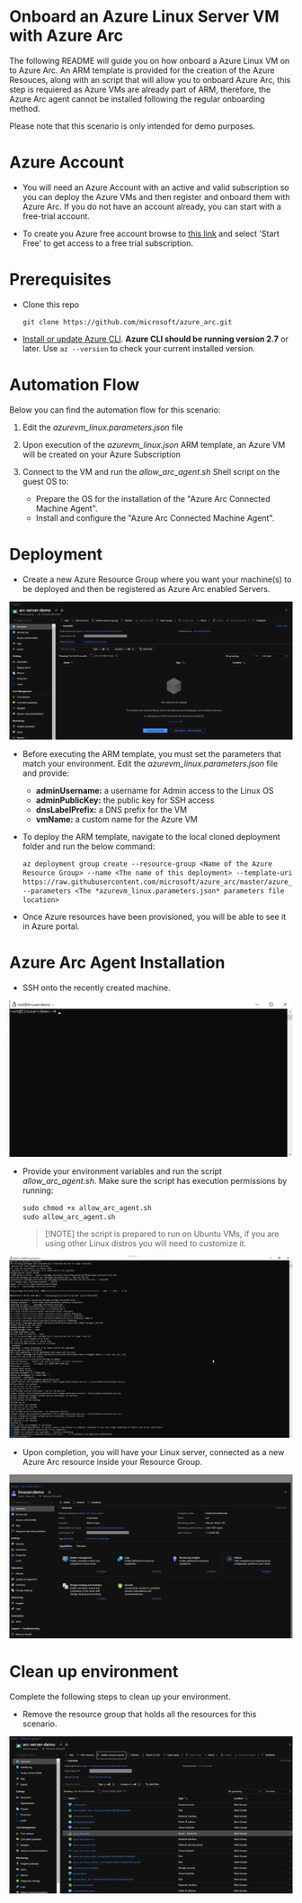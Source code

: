 #  Onboard an Azure Linux Server VM with Azure Arc

The following README will guide you on how onboard a Azure Linux VM on to Azure Arc. An ARM template is provided for the creation of the Azure Resouces, along with an script that will allow you to onboard Azure Arc, this step is requiered as Azure VMs are already part of ARM, therefore, the Azure Arc agent cannot be installed following the regular onboarding method. 

Please note that this scenario is only intended for demo purposes. 
# Azure Account  

* You will need an Azure Account with an active and valid subscription so you can deploy the Azure VMs and then register and onboard them with Azure Arc. If you do not have an account already, you can start with a free-trial account. 

* To create you Azure free account browse to [this link](https://azure.microsoft.com/en-us/free/) and select 'Start Free' to get access to a free trial subscription. 

# Prerequisites

* Clone this repo

    ```terminal
    git clone https://github.com/microsoft/azure_arc.git
    ```
    
* [Install or update Azure CLI](https://docs.microsoft.com/en-us/cli/azure/install-azure-cli?view=azure-cli-latest). **Azure CLI should be running version 2.7** or later. Use ```az --version``` to check your current installed version.

# Automation Flow

Below you can find the automation flow for this scenario:

1. Edit the *azurevm_linux.parameters.json* file 

2. Upon execution of the *azurevm_linux.json* ARM template, an Azure VM will be created on your Azure Subscription

3. Connect to the VM and run the *allow_arc_agent.sh* Shell script on the guest OS to: 
    * Prepare the OS for the installation of the "Azure Arc Connected Machine Agent".
    * Install and configure the "Azure Arc Connected Machine Agent". 

# Deployment

* Create a new Azure Resource Group where you want your machine(s) to be deployed and then be registered as Azure Arc enabled Servers. 

![](../img/azure_linux/01.png)

* Before executing the ARM template, you must set the parameters that match your environment. Edit the *azurevm_linux.parameters.json* file and provide: 
    - **adminUsername:** a username for Admin access to the Linux OS
    - **adminPublicKey:** the public key for SSH access
    - **dnsLabelPrefix:** a DNS prefix for the VM 
    - **vmName:** a custom name for the Azure VM

* To deploy the ARM template, navigate to the local cloned deployment folder and run the below command:

    ```console
    az deployment group create --resource-group <Name of the Azure Resource Group> --name <The name of this deployment> --template-uri https://raw.githubusercontent.com/microsoft/azure_arc/master/azure_arc_servers_jumpstart/azure/arm_template/azurevm_linux.json --parameters <The *azurevm_linux.parameters.json* parameters file location>
    ```

* Once Azure resources have been provisioned, you will be able to see it in Azure portal. 

# Azure Arc Agent Installation 

* SSH onto the recently created machine. 

![](../img/azure_linux/02.png)

* Provide your environment variables and run the script *allow_arc_agent.sh*. Make sure the script has execution permissions by running: 

    ```console
    sudo chmod +x allow_arc_agent.sh
    sudo allow_arc_agent.sh
    ```
   > [!NOTE] the script is prepared to run on Ubuntu VMs, if you are using other Linux distros you will need to customize it. 

![](../img/azure_linux/03.png)

* Upon completion, you will have your Linux server, connected as a new Azure Arc resource inside your Resource Group.

![](../img/azure_linux/04.png)


# Clean up environment

Complete the following steps to clean up your environment.

* Remove the resource group that holds all the resources for this scenario. 

![](../img/azure_linux/05.png)